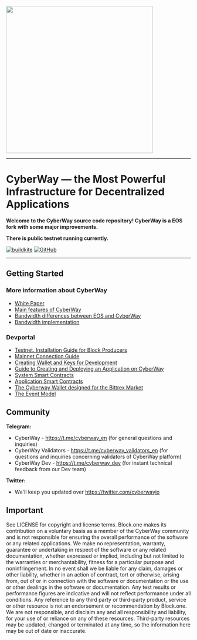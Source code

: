 <img width="400" src="logo.jpg" />

*****  
# CyberWay — the Most Powerful Infrastructure for Decentralized Applications

**Welcome to the CyberWay source code repository! CyberWay is a EOS fork with some major improvements.**  

**There is public testnet running currently.**  

[![buildkite](https://badge.buildkite.com/f0940b2380542f6c80c1c01aa773d61c1d3470007fa5b9e6c3.svg?branch=master)](https://buildkite.com/cyberway)
[![GitHub](https://img.shields.io/github/license/cyberway/cyberway.svg)](https://github.com/cyberway/cyberway/blob/master/LICENSE)

*****  
## Getting Started

### More information about CyberWay

* [White Paper](https://docs.cyberway.io/users/white_paper)
* [Main features of CyberWay](https://docs.cyberway.io/users/cyberway_features)
* [Bandwidth differences between EOS and CyberWay](https://docs.cyberway.io/users/bandwidth_differences)
* [Bandwidth implementation](https://docs.cyberway.io/users/bandwidth_implementation)

### Devportal

* [Testnet. Installation Guide for Block Producers](https://docs.cyberway.io/validators/testnet_installation)
* [Mainnet Connection Guide](https://docs.cyberway.io/validators/mainnet_connection)
* [Creating Wallet and Keys for Development](https://docs.cyberway.io/devportal/create_development_wallet)
* [Guide to Creating and Deploying an Application on CyberWay](https://docs.cyberway.io/devportal/create_application)
* [System Smart Contracts](https://docs.cyberway.io/devportal/system_contracts)
* [Application Smart Contracts](https://docs.cyberway.io/devportal/application_contracts)
* [The Cyberway Wallet designed for the Bittrex Market](https://docs.cyberway.io/devportal/cyberway_wallet_for_bittrex)
* [The Event Model](https://docs.cyberway.io/devportal/event_engine)


## Community

**Telegram:**  
* CyberWay - https://t.me/cyberway_en (for general questions and inquiries)
* CyberWay Validators - https://t.me/cyberway_validators_en (for questions and inquiries concerning validators of CyberWay platform)
* CyberWay Dev - https://t.me/cyberway_dev (for instant technical feedback from our Dev team)

**Twitter:**  
* We'll keep you updated over https://twitter.com/cyberwayio

## Important

See LICENSE for copyright and license terms. Block.one makes its contribution on a voluntary basis as a member of the CyberWay community and is not responsible for ensuring the overall performance of the software or any related applications. We make no representation, warranty, guarantee or undertaking in respect of the software or any related documentation, whether expressed or implied, including but not limited to the warranties or merchantability, fitness for a particular purpose and noninfringement. In no event shall we be liable for any claim, damages or other liability, whether in an action of contract, tort or otherwise, arising from, out of or in connection with the software or documentation or the use or other dealings in the software or documentation.  Any test results or performance figures are indicative and will not reflect performance under all conditions.  Any reference to any third party or third-party product, service or other resource is not an endorsement or recommendation by Block.one.  We are not responsible, and disclaim any and all responsibility and liability, for your use of or reliance on any of these resources. Third-party resources may be updated, changed or terminated at any time, so the information here may be out of date or inaccurate.



